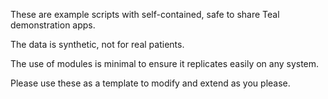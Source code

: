 These are example scripts with self-contained, safe to share Teal demonstration apps. 

The data is synthetic, not for real patients.

The use of modules is minimal to ensure it replicates easily on any system.

Please use these as a template to modify and extend as you please.
